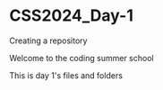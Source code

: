 # CSS2024_Day-1
Creating a repository

Welcome to the coding summer school

This is day 1's files and folders

